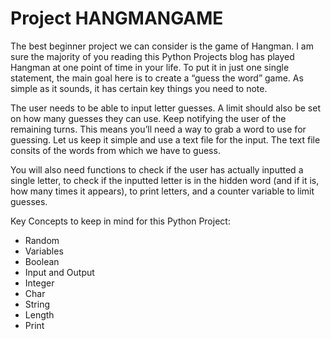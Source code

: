 # Project HANGMANGAME

The best beginner project we can consider is the game of Hangman. I am sure the majority of you reading this Python Projects blog has played Hangman at one point of time in your life. To put it in just one single statement, the main goal here is to create a “guess the word” game. As simple as it sounds, it has certain key things you need to note. 

The user needs to be able to input letter guesses.
A limit should also be set on how many guesses they can use.
Keep notifying the user of the remaining turns.
This means you’ll need a way to grab a word to use for guessing. Let us keep it simple and use a text file for the input. The text file consits of the words from which we have to guess.

You will also need functions to check if the user has actually inputted a single letter, to check if the inputted letter is in the hidden word (and if it is, how many times it appears), to print letters, and a counter variable to limit guesses.

Key Concepts to keep in mind for this Python Project:

* Random
* Variables
* Boolean
* Input and Output
* Integer
* Char
* String
* Length
* Print
